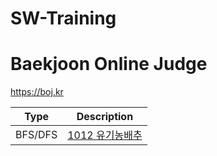 # SW-Training
# Baekjoon Online Judge
https://boj.kr<br>


| Type | Description |
| ------------- | ------------- |
| BFS/DFS       | <a href='boj.kr/1012'>1012 유기농배추</a>       |
